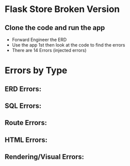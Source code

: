 # Flask Store Broken Version

## Clone the code and run the app
- Forward Engineer the ERD
- Use the app 1st then look at the code to find the errors
- There are 14 Errors (injected errors)


# Errors by Type

## ERD Errors:


## SQL Errors:


## Route Errors:


## HTML Errors:


## Rendering/Visual Errors:

